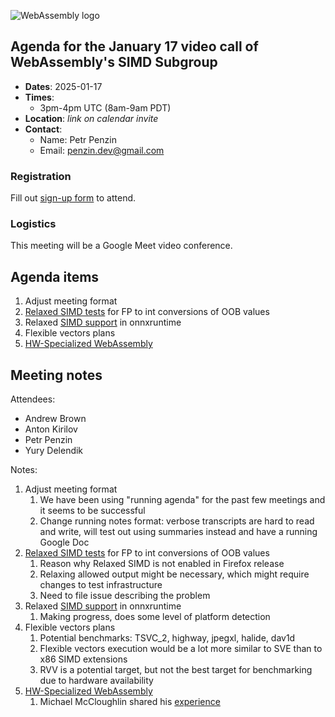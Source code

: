 ![WebAssembly logo](/images/WebAssembly.png)

## Agenda for the January 17 video call of WebAssembly's SIMD Subgroup

- **Dates**: 2025-01-17
- **Times**:
    - 3pm-4pm UTC (8am-9am PDT)
- **Location**: *link on calendar invite*
- **Contact**:
    - Name: Petr Penzin
    - Email: penzin.dev@gmail.com


### Registration

Fill out [sign-up form](https://forms.gle/bscWhsD9U4hZEsUV9) to attend.

### Logistics

This meeting will be a Google Meet video conference.

## Agenda items

1. Adjust meeting format
1. [Relaxed SIMD tests][rsi] for FP to int conversions of OOB values
1. Relaxed [SIMD support][onnx] in onnxruntime
1. Flexible vectors plans
1. [HW-Specialized WebAssembly][hw]

## Meeting notes

Attendees:

- Andrew Brown
- Anton Kirilov
- Petr Penzin
- Yury Delendik

Notes:

1. Adjust meeting format
   1. We have been using "running agenda" for the past few meetings and it seems to be successful
   1. Change running notes format: verbose transcripts are hard to read and write, will test out using summaries instead and have a running Google Doc
1. [Relaxed SIMD tests][rsi] for FP to int conversions of OOB values
   1. Reason why Relaxed SIMD is not enabled in Firefox release
   1. Relaxing allowed output might be necessary, which might require changes to test infrastructure
   1. Need to file issue describing the problem
1. Relaxed [SIMD support][onnx] in onnxruntime
   1. Making progress, does some level of platform detection
1. Flexible vectors plans
   1. Potential benchmarks: TSVC_2, highway, jpegxl, halide, dav1d
   1. Flexible vectors execution would be a lot more similar to SVE than to x86 SIMD extensions
   1. RVV is a potential target, but not the best target for benchmarking due to hardware availability
1. [HW-Specialized WebAssembly][hw]
   1. Michael McCloughlin shared his [experience](https://github.com/WebAssembly/design/issues/1528#issuecomment-2581252153)

[onnx]: https://github.com/microsoft/onnxruntime/pull/22794
[rsi]: https://github.com/WebAssembly/relaxed-simd/pull/144
[hw]: https://github.com/WebAssembly/design/issues/1528

